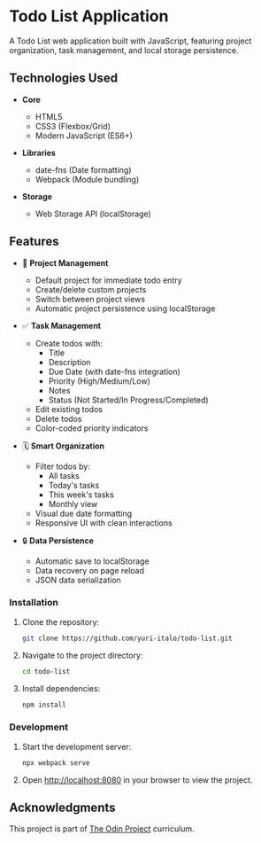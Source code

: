 # Todo List Application

A Todo List web application built with JavaScript, featuring project organization, task management, and local storage persistence.

## Technologies Used

- **Core**

  - HTML5
  - CSS3 (Flexbox/Grid)
  - Modern JavaScript (ES6+)

- **Libraries**

  - date-fns (Date formatting)
  - Webpack (Module bundling)

- **Storage**
  - Web Storage API (localStorage)

## Features

- 📁 **Project Management**

  - Default project for immediate todo entry
  - Create/delete custom projects
  - Switch between project views
  - Automatic project persistence using localStorage

- ✅ **Task Management**

  - Create todos with:
    - Title
    - Description
    - Due Date (with date-fns integration)
    - Priority (High/Medium/Low)
    - Notes
    - Status (Not Started/In Progress/Completed)
  - Edit existing todos
  - Delete todos
  - Color-coded priority indicators

- 🗓️ **Smart Organization**

  - Filter todos by:
    - All tasks
    - Today's tasks
    - This week's tasks
    - Monthly view
  - Visual due date formatting
  - Responsive UI with clean interactions

- 🔒 **Data Persistence**
  - Automatic save to localStorage
  - Data recovery on page reload
  - JSON data serialization

### Installation

1. Clone the repository:

   ```bash
   git clone https://github.com/yuri-italo/todo-list.git
   ```

2. Navigate to the project directory:

   ```bash
   cd todo-list
   ```

3. Install dependencies:

   ```bash
   npm install
   ```

### Development

1. Start the development server:

   ```bash
   npx webpack serve
   ```

2. Open [http://localhost:8080](http://localhost:8080) in your browser to view the project.

## Acknowledgments

This project is part of [The Odin Project](https://www.theodinproject.com/) curriculum.
